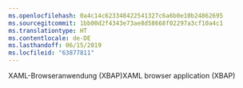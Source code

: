 ```yaml
---
ms.openlocfilehash: 0a4c14c623348422541327c6a6b0e10b24862695
ms.sourcegitcommit: 1bb00d2f4343e73ae8d58668f02297a3cf10a4c1
ms.translationtype: HT
ms.contentlocale: de-DE
ms.lasthandoff: 06/15/2019
ms.locfileid: "63877811"
---
```

<span data-ttu-id="5c80e-101">XAML-Browseranwendung (XBAP)</span><span class="sxs-lookup"><span data-stu-id="5c80e-101">XAML browser application (XBAP)</span></span>